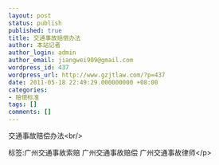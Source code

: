 ```yaml
---
layout: post
status: publish
published: true
title: 交通事故赔偿办法
author: 本站记者
author_login: admin
author_email: jiangwei909@gmail.com
wordpress_id: 437
wordpress_url: http://www.gzjtlaw.com/?p=437
date: 2011-05-18 22:49:29.000000000 +08:00
categories:
- 赔偿标准
tags: []
comments: []
---
```

交通事故赔偿办法<br&#47;><p>标签:广州交通事故索赔 广州交通事故赔偿 广州交通事故律师<&#47;p>
